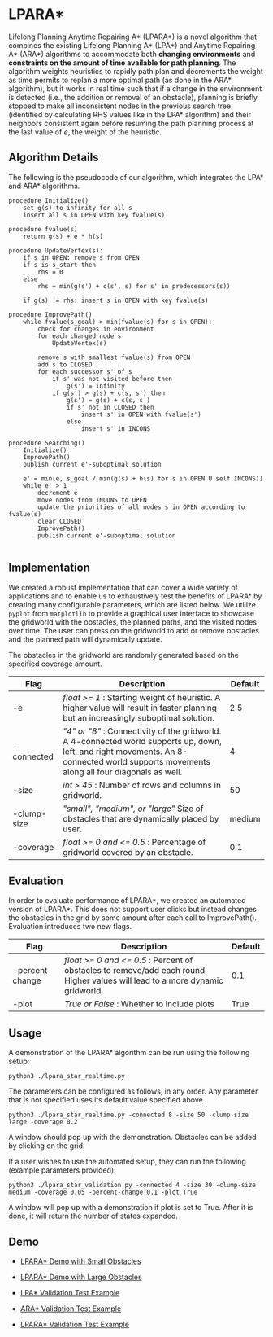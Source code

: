 # LPARA*
Lifelong Planning Anytime Repairing A* (LPARA*) is a novel algorithm that combines the existing Lifelong Planning A* (LPA*) and Anytime Repairing A* (ARA*) algorithms to accommodate both **changing environments** and **constraints on the amount of time available for path planning**. The algorithm weights heuristics to rapidly path plan and decrements the weight as time permits to replan a more optimal path (as done in the ARA* algorithm), but it works in real time such that if a change in the environment is detected (i.e., the addition or removal of an obstacle), planning is briefly stopped to make all inconsistent nodes in the previous search tree (identified by calculating RHS values like in the LPA* algorithm) and their neighbors consistent again before resuming the path planning process at the last value of _e_, the weight of the heuristic.  

## Algorithm Details
The following is the pseudocode of our algorithm, which integrates the LPA* and ARA* algorithms.
```
procedure Initialize()
    set g(s) to infinity for all s
    insert all s in OPEN with key fvalue(s)

procedure fvalue(s)
    return g(s) + e * h(s)

procedure UpdateVertex(s):
    if s in OPEN: remove s from OPEN
    if s is s_start then
        rhs = 0
    else
        rhs = min(g(s') + c(s', s) for s' in predecessors(s))
    
    if g(s) != rhs: insert s in OPEN with key fvalue(s)

procedure ImprovePath()
    while fvalue(s_goal) > min(fvalue(s) for s in OPEN):
        check for changes in environment
        for each changed node s
            UpdateVertex(s)

        remove s with smallest fvalue(s) from OPEN
        add s to CLOSED
        for each successor s' of s
            if s' was not visited before then
                g(s') = infinity
            if g(s') > g(s) + c(s, s') then
                g(s') = g(s) + c(s, s')
                if s' not in CLOSED then
                    insert s' in OPEN with fvalue(s')
                else
                    insert s' in INCONS

procedure Searching()
    Initialize()
    ImprovePath()
    publish current e'-suboptimal solution

    e' = min(e, s_goal / min(g(s) + h(s) for s in OPEN U self.INCONS))
    while e' > 1
        decrement e 
        move nodes from INCONS to OPEN
        update the priorities of all nodes s in OPEN according to fvalue(s)
        clear CLOSED
        ImprovePath()
        publish current e'-suboptimal solution


```
## Implementation
We created a robust implementation that can cover a wide variety of applications and to enable us to exhaustively test the benefits of LPARA* by creating many configurable parameters, which are listed below. We utilize `pyplot` from `matplotlib` to provide a graphical user interface to showcase the gridworld with the obstacles, the planned paths, and the visited nodes over time. The user can press on the gridworld to add or remove obstacles and the planned path will dynamically update. 

The obstacles in the gridworld are randomly generated based on the specified coverage amount.  

| Flag        | Description                                                                                                                                                                               | Default |
|-------------|-------------------------------------------------------------------------------------------------------------------------------------------------------------------------------------------|---------|
| -e          | _float >= 1_ : Starting weight of heuristic. A higher value will result in faster planning but an increasingly suboptimal solution.                                                       | 2.5     |
| -connected  | _"4" or "8"_ : Connectivity of the gridworld. A 4-connected world supports up, down, left, and right movements. An 8-connected world supports movements along all four diagonals as well. | 4       |
| -size       | _int > 45_ : Number of rows and columns in gridworld.                                                                                                                                     | 50      |
| -clump-size | _"small", "medium", or "large"_ Size of obstacles that are dynamically placed by user.                                                                                                    | medium  |
| -coverage   | _float >= 0 and <= 0.5_ : Percentage of gridworld covered by an obstacle.                                                                                                                 | 0.1     |     

## Evaluation
In order to evaluate performance of LPARA*, we created an automated version of LPARA*. This does not support user clicks but instead changes the obstacles in the grid by some amount after each call to ImprovePath(). Evaluation introduces two new flags.

| Flag        | Description                                                                                                                                                                               | Default |
|-------------|-------------------------------------------------------------------------------------------------------------------------------------------------------------------------------------------|---------|
| -percent-change          | _float >= 0 and <= 0.5_  : Percent of obstacles to remove/add each round. Higher values will lead to a more dynamic gridworld.                                                       | 0.1     |
| -plot  | _True or False_ : Whether to include plots | True       |

## Usage
A demonstration of the LPARA* algorithm can be run using the following setup:
```
python3 ./lpara_star_realtime.py
```

The parameters can be configured as follows, in any order. Any parameter that is not specified uses its default value specified above.
```
python3 ./lpara_star_realtime.py -connected 8 -size 50 -clump-size  large -coverage 0.2
```
A window should pop up with the demonstration. Obstacles can be added by clicking on the grid.

If a user wishes to use the automated setup, they can run the following (example parameters provided):
```
python3 ./lpara_star_validation.py -connected 4 -size 30 -clump-size medium -coverage 0.05 -percent-change 0.1 -plot True
```
A window will pop up with a demonstration if plot is set to True. After it is done, it will return the number of states expanded.

## Demo
* [LPARA* Demo with Small Obstacles](https://youtu.be/-YL-jlHuD-k)
* [LPARA* Demo with Large Obstacles](https://youtu.be/hmiuN_hZIZk)

* [LPA* Validation Test Example](https://youtu.be/xlyuO17h2rM)
* [ARA* Validation Test Example](https://youtu.be/A1dI_yH-PQI)
* [LPARA* Validation Test Example](https://youtu.be/GEfqqgrk-Fo)




